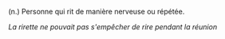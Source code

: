 (n.) Personne qui rit de manière nerveuse ou répétée.

*La rirette ne pouvait pas s'empêcher de rire pendant la réunion*